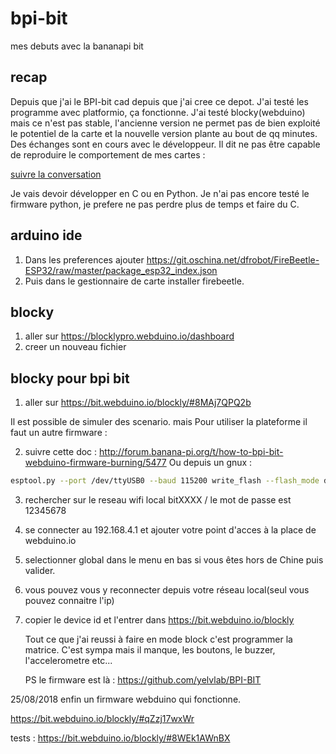 # bpi-bit
mes debuts avec la bananapi bit

## recap

Depuis que j'ai le BPI-bit cad depuis que j'ai cree ce depot. J'ai testé les programme avec platformio, ça fonctionne.
J'ai testé blocky(webduino) mais ce n'est pas stable, l'ancienne version ne permet pas de bien exploité le potentiel de la carte et la nouvelle version plante au bout de qq minutes.
Des échanges sont en cours avec le développeur. Il dit ne pas être capable de reproduire le comportement de mes cartes :

[suivre la conversation](http://forum.banana-pi.org/t/how-to-bpi-bit-webduino-firmware-burning/5477)

Je vais devoir développer en C ou en Python. Je n'ai pas encore testé le firmware python, je prefere ne pas perdre plus de temps et faire du C.



## arduino ide

1) Dans les preferences ajouter https://git.oschina.net/dfrobot/FireBeetle-ESP32/raw/master/package_esp32_index.json
2) Puis dans le gestionnaire de carte installer firebeetle.

## blocky

1) aller sur https://blocklypro.webduino.io/dashboard
2) creer un nouveau fichier

## blocky pour bpi bit

1) aller sur https://bit.webduino.io/blockly/#8MAj7QPQ2b

Il est possible de simuler des scenario. mais Pour utiliser la plateforme il faut un autre firmware :

2) suivre cette doc : http://forum.banana-pi.org/t/how-to-bpi-bit-webduino-firmware-burning/5477
Ou depuis un gnux : 

```bash
esptool.py --port /dev/ttyUSB0 --baud 115200 write_flash --flash_mode dio --flash_size 4MB 0x1000 bootloader_dio_40m.bin 0x8000 partitions.bin 0xe000 boot_app0.bin 0x10000 bit_default.bin
```

3) rechercher sur le reseau wifi local bitXXXX / le mot de passe est 12345678
4) se connecter au 192.168.4.1 et ajouter votre point d'acces à la place de webduino.io
5) selectionner global dans le menu en bas si vous êtes hors de Chine puis valider.

6) vous pouvez vous y reconnecter depuis votre réseau local(seul vous pouvez connaitre l'ip)

7) copier le device id et l'entrer dans https://bit.webduino.io/blockly

   Tout ce que j'ai reussi à faire en mode block c'est programmer la matrice. C'est sympa mais il manque, les boutons, le buzzer, l'accelerometre etc...
   
   PS le firmware est là : https://github.com/yelvlab/BPI-BIT

25/08/2018 enfin un firmware webduino qui fonctionne.

https://bit.webduino.io/blockly/#qZzj17wxWr

tests : https://bit.webduino.io/blockly/#8WEk1AWnBX
